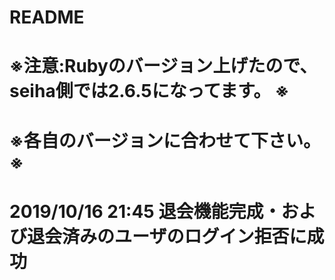 # README
# ※注意:Rubyのバージョン上げたので、seiha側では2.6.5になってます。 ※
# ※各自のバージョンに合わせて下さい。 ※

# 2019/10/16 21:45 退会機能完成・および退会済みのユーザのログイン拒否に成功